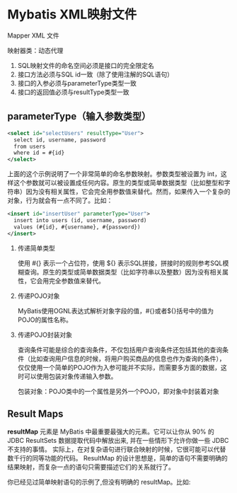 # Mybatis XML映射文件

Mapper XML 文件

映射器类：动态代理

1. SQL映射文件的命名空间必须是接口的完全限定名
2. 接口方法必须与SQL id一致（除了使用注解的SQL语句）
3. 接口的入参必须与parameterType类型一致
4. 接口的返回值必须与resultType类型一致


## parameterType（输入参数类型）

```xml
<select id="selectUsers" resultType="User">
  select id, username, password
  from users
  where id = #{id}
</select>
```

上面的这个示例说明了一个非常简单的命名参数映射。参数类型被设置为 int，这样这个参数就可以被设置成任何内容。原生的类型或简单数据类型（比如整型和字符串）因为没有相关属性，它会完全用参数值来替代。然而，如果传入一个复杂的对象，行为就会有一点不同了。比如：

```xml
<insert id="insertUser" parameterType="User">
  insert into users (id, username, password)
  values (#{id}, #{username}, #{password})
</insert>
```



1. 传递简单类型

	使用 #{} 表示一个占位符，使用 ${} 表示SQL拼接，拼接时的规则参考SQL模糊查询。原生的类型或简单数据类型（比如字符串以及整数）因为没有相关属性，它会用完全参数值来替代。

2. 传递POJO对象

	MyBatis使用OGNL表达式解析对象字段的值，#{}或者${}括号中的值为POJO的属性名称。

3. 传递POJO封装对象

	查询条件可能是综合的查询条件，不仅包括用户查询条件还包括其他的查询条件（比如查询用户信息的时候，将用户购买商品的信息也作为查询的条件），仅仅使用一个简单的POJO作为入参可能并不实际，而需要多方面的数据，这时可以使用包装对象传递输入参数。

	包装对象：POJO类中的一个属性是另外一个POJO，即对象中封装着对象

## Result Maps

**resultMap** 元素是 MyBatis 中最重要最强大的元素。它可以让你从 90% 的 JDBC ResultSets 数据提取代码中解放出来, 并在一些情形下允许你做一些 JDBC 不支持的事情。 实际上，在对复杂语句进行联合映射的时候，它很可能可以代替数千行的同等功能的代码。 ResultMap 的设计思想是，简单的语句不需要明确的结果映射，而复杂一点的语句只需要描述它们的关系就行了。

你已经见过简单映射语句的示例了,但没有明确的 resultMap。比如:
